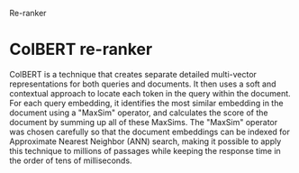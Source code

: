 Re-ranker

# ColBERT re-ranker

ColBERT is a technique that creates separate detailed multi-vector representations for both queries and documents. It then uses a soft and contextual approach to locate each token in the query within the document. For each query embedding, it identifies the most similar embedding in the document using a "MaxSim" operator, and calculates the score of the document by summing up all of these MaxSims. The "MaxSim" operator was chosen carefully so that the document embeddings can be indexed for Approximate Nearest Neighbor (ANN) search, making it possible to apply this technique to millions of passages while keeping the response time in the order of tens of milliseconds.

<!-- ![ColBert](/assets/img/2023-05-10-Re-ranker/ColBert.png) -->



